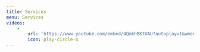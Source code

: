 ```yaml
---
title: Services
menu: Services
videos:
    -
        url: 'https://www.youtube.com/embed/4QmkhBKtUAU?autoplay=1&wmode=opaque&fs=1'
        icon: play-circle-o
---
```


